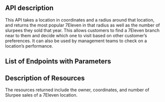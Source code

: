 
## API description

This API takes a location in coordinates and a radius around that location, and returns the most popular 7Eleven in that radius as well as the number of slurpees they sold that year. This allows customers to find a 7Eleven branch near to them and decide which one to visit based on other customer’s preferences. It can also be used by management teams to check on a location’s performance.

## List of Endpoints with Parameters


## Description of Resources

The resources returned include the owner, coordinates, and number of Slurpee sales of a 7Eleven location.
